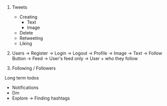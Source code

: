 1. Tweets
    - Creating
        - Text
        - Image
    - Delete
    - Retweeting
    - Liking 
     
2. Users
    -> Register
    -> Login
    -> Logout
    -> Profile
        -> Image
        -> Text
        -> Follow Button
    -> Feed
        -> User's feed only
        -> User + who they follow

3. Following / Followers


Long term todos
- Notifications
- Dm
- Explore
    -> Finding hashtags